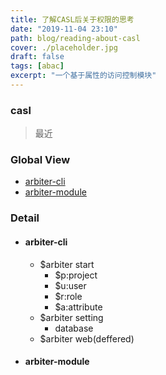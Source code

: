 ```yaml
---
title: 了解CASL后关于权限的思考
date: "2019-11-04 23:10"
path: blog/reading-about-casl
cover: ./placeholder.jpg
draft: false
tags: [abac]
excerpt: "一个基于属性的访问控制模块"
---
```


### casl
> 最近

### Global View
- [arbiter-cli](#arbiter-cli)
- [arbiter-module](arbiter-module)

### Detail
- #### arbiter-cli
  - $arbiter start 
    - $p:project
    - $u:user
    - $r:role
    - $a:attribute
  - $arbiter setting
    - database
  - $arbiter web(deffered)

- #### arbiter-module